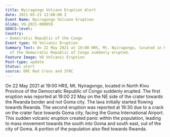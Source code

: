```yaml
---
title: Nyiragongo Volcano Eruption Alert
date: 2021-05-21 12:00:00 Z
Event Name: Nyiragongo Volcano Eruption
Glide: VO-2021-000059
GDACS-level: 
Country:
- Democratic Republic of the Congo
Event type: VO Volcanic Eruption
Summary Text: On 22 May 2021 at 19:00 HRS, Mt. Nyiragongo, located in North Kivu Province
  of the Democratic Republic of Congo suddenly erupted.
Feature Image: VO Volcanic Eruption
Post-type: update
Status: alert
source: DRC Red Cross and IFRC
---
```


On 22 May 2021 at 19:00 HRS, Mt. Nyiragongo, located in North Kivu Province of the Democratic Republic of Congo suddenly erupted. The first eruption was reported at 19:00 22 May on the NE side of the crater towards the Rwanda border and not Goma city. The lava initially started flowing towards Rwanda. The second eruption was reported at 19:30 due to a crack on the crater face towards Goma city, facing the Goma International Airport. This sudden volcanic eruption created panic within the population, leading to mass movement towards the south into Goma and south east, out of the city of Goma. A portion of the population also fled towards Rwanda.
